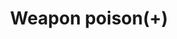 ---
layout: item
title: Weapon poison(+)
item-id: 5937
datatable: true
id: 5937
name: "Weapon poison(+)"
members: true
lowalch: 115
highalch: 172
examine: "A vial of extra strong weapon poison, for spears and daggers."
monsters:
  - id: 8703
    name: "Temple Spider"
    members: true
    combat_level: 75
    wiki_url: "https://oldschool.runescape.wiki/w/Temple_Spider"
    drops:
      - quantity: "1"
        rarity: 0.02
    image: "https://oldschool.runescape.wiki/images/thumb/5/5e/Temple_Spider.png/280px-Temple_Spider.png?c6a8a"
---
